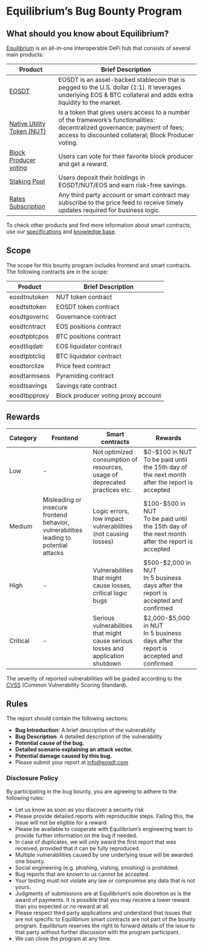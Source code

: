 # Equilibrium’s Bug Bounty Program

## What should you know about Equilibrium?

[Equilibrium](https://equilibrium.io/) is an all-in-one Interoperable DeFi hub that consists of several main products:  

|Product|Brief Description|
|-------|-----------------|
|[EOSDT](https://equilibrium.io/eosdt/en)   |EOSDT is an asset-backed stablecoin that is pegged to the U.S. dollar (1:1). It leverages underlying EOS & BTC collateral and adds extra liquidity to the market. |
|[Native Utility Token (NUT)](https://medium.com/@Equilibrium_EOSDT/how-to-use-equilibriums-nut-token-68d6c06a4730)   |Is a token that gives users access to a number of the framework’s functionalities: decentralized governance; payment of fees; access to discounted collateral; Block Producer voting. |
|[Block Producer voting](https://equilibrium.io/voting)   |Users can vote for their favorite block producer and get a reward. |
|[Staking Pool](https://equilibrium.io/staking/en) |Users deposit their holdings in EOSDT/NUT/EOS and earn risk-free savings. |
|[Rates Subscription](https://knowledgebase.equilibrium.io/tools-and-products/products/rates) |Any third party account or smart contract may subscribe to the price feed to receive timely updates required for business logic. |

To check other products and find more information about smart contracts, use our [specifications](https://equilibrium.io/en/specification) and [knowledge base](https://knowledgebase.equilibrium.io/).

## Scope

The scope for this bounty program includes frontend and smart contracts. The following contracts are in the scope:

|Product|Brief Description|
|-------|-----------------|
|eosdtnutoken|NUT token contract|
|eosdtsttoken|EOSDT token contract|
|eosdtgovernc|Governance contract|
|eosdtcntract|EOS positions contract|
|eosdtpbtcpos|BTC positions contract|
|eosdtliqdatr|EOS liquidator contract|
|eosdtpbtcliq|BTC liquidator contract|
|eosdtorclize|Price feed contract|
|eosdtarmseos|Pyramiding contract|
|eosdtsavings|Savings rate contract|
|eosdtbpproxy|Block producer voting proxy account|

## Rewards

|Category|Frontend|Smart contracts|Rewards|
|--------|--------|---------------|-------|
|Low|-|Not optimized consumption of resources, usage of deprecated practices etc.|$0-\$100 in NUT</br>To be paid until the 15th day of the next month after the report is accepted|
|Medium|Misleading or insecure frontend behavior, vulnerabilities leading to potential attacks|Logic errors, low impact vulnerabilities (not causing losses)|$100-\$500 in NUT</br>To be paid until the 15th day of the next month after the report is accepted|
|High|-|Vulnerabilities that might cause losses, critical logic bugs|$500-\$2,000 in NUT</br>In 5 business days after the report is accepted and confirmed|
|Critical|-|Serious vulnerabilities that might cause serious losses and application shutdown|$2,000-\$5,000 in NUT</br>In 5 business days after the report is accepted and confirmed|

The severity of reported vulnerabilities will be graded according to the [CVSS](https://www.first.org/cvss/calculator/3.1) (Common Vulnerability Scoring Standard).

## Rules

The report should contain the following sections:

- **Bug Introduction**: A brief description of the vulnerability
- **Bug Description**: A detailed description of the vulnerability
- **Potential cause of the bug.**
- **Detailed scenario explaining an attack vector.**
- **Potential damage caused by this bug.**  
- Please submit your report at [info@eosdt.com](mailto:info@eosdt.com)

### Disclosure Policy

By participating in the bug bounty, you are agreeing to adhere to the following rules:

- Let us know as soon as you discover a security risk
- Please provide detailed reports with reproducible steps. Failing this, the issue will not be eligible for a reward.
- Please be available to cooperate with Equilibrium’s engineering team to provide further information on the bug if needed.
- In case of duplicates, we will only award the first report that was received, provided that it can be fully reproduced.
- Multiple vulnerabilities caused by one underlying issue will be awarded one bounty.
- Social engineering (e.g. phishing, vishing, smishing) is prohibited.
- Bug reports that are known to us cannot be accepted.
- Your testing must not violate any law or compromise any data that is not yours.
- Judgments of submissions are at Equilibrium’s sole discretion as is the award of payments. It is possible that you may receive a lower reward than you expected or no reward at all.
- Please respect third party applications and understand that issues that are not specific to Equilibrium smart contracts are not part of the bounty program. Equilibrium reserves the right to forward details of the issue to that party without further discussion with the program participant.
- We can close the program at any time.
